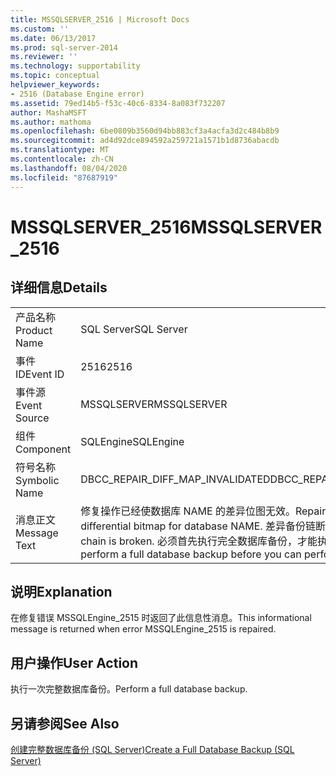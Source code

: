 ```yaml
---
title: MSSQLSERVER_2516 | Microsoft Docs
ms.custom: ''
ms.date: 06/13/2017
ms.prod: sql-server-2014
ms.reviewer: ''
ms.technology: supportability
ms.topic: conceptual
helpviewer_keywords:
- 2516 (Database Engine error)
ms.assetid: 79ed14b5-f53c-40c6-8334-8a083f732207
author: MashaMSFT
ms.author: mathoma
ms.openlocfilehash: 6be0809b3560d94bb883cf3a4acfa3d2c484b8b9
ms.sourcegitcommit: ad4d92dce894592a259721a1571b1d8736abacdb
ms.translationtype: MT
ms.contentlocale: zh-CN
ms.lasthandoff: 08/04/2020
ms.locfileid: "87687919"
---
```

# <a name="mssqlserver_2516"></a><span data-ttu-id="c6540-102">MSSQLSERVER_2516</span><span class="sxs-lookup"><span data-stu-id="c6540-102">MSSQLSERVER_2516</span></span>
    
## <a name="details"></a><span data-ttu-id="c6540-103">详细信息</span><span class="sxs-lookup"><span data-stu-id="c6540-103">Details</span></span>  
  
|||  
|-|-|  
|<span data-ttu-id="c6540-104">产品名称</span><span class="sxs-lookup"><span data-stu-id="c6540-104">Product Name</span></span>|<span data-ttu-id="c6540-105">SQL Server</span><span class="sxs-lookup"><span data-stu-id="c6540-105">SQL Server</span></span>|  
|<span data-ttu-id="c6540-106">事件 ID</span><span class="sxs-lookup"><span data-stu-id="c6540-106">Event ID</span></span>|<span data-ttu-id="c6540-107">2516</span><span class="sxs-lookup"><span data-stu-id="c6540-107">2516</span></span>|  
|<span data-ttu-id="c6540-108">事件源</span><span class="sxs-lookup"><span data-stu-id="c6540-108">Event Source</span></span>|<span data-ttu-id="c6540-109">MSSQLSERVER</span><span class="sxs-lookup"><span data-stu-id="c6540-109">MSSQLSERVER</span></span>|  
|<span data-ttu-id="c6540-110">组件</span><span class="sxs-lookup"><span data-stu-id="c6540-110">Component</span></span>|<span data-ttu-id="c6540-111">SQLEngine</span><span class="sxs-lookup"><span data-stu-id="c6540-111">SQLEngine</span></span>|  
|<span data-ttu-id="c6540-112">符号名称</span><span class="sxs-lookup"><span data-stu-id="c6540-112">Symbolic Name</span></span>|<span data-ttu-id="c6540-113">DBCC_REPAIR_DIFF_MAP_INVALIDATED</span><span class="sxs-lookup"><span data-stu-id="c6540-113">DBCC_REPAIR_DIFF_MAP_INVALIDATED</span></span>|  
|<span data-ttu-id="c6540-114">消息正文</span><span class="sxs-lookup"><span data-stu-id="c6540-114">Message Text</span></span>|<span data-ttu-id="c6540-115">修复操作已经使数据库 NAME 的差异位图无效。</span><span class="sxs-lookup"><span data-stu-id="c6540-115">Repair has invalidated the differential bitmap for database NAME.</span></span> <span data-ttu-id="c6540-116">差异备份链断开。</span><span class="sxs-lookup"><span data-stu-id="c6540-116">The differential backup chain is broken.</span></span> <span data-ttu-id="c6540-117">必须首先执行完全数据库备份，才能执行差异备份。</span><span class="sxs-lookup"><span data-stu-id="c6540-117">You must perform a full database backup before you can perform a differential backup.</span></span>|  
  
## <a name="explanation"></a><span data-ttu-id="c6540-118">说明</span><span class="sxs-lookup"><span data-stu-id="c6540-118">Explanation</span></span>  
 <span data-ttu-id="c6540-119">在修复错误 MSSQLEngine_2515 时返回了此信息性消息。</span><span class="sxs-lookup"><span data-stu-id="c6540-119">This informational message is returned when error MSSQLEngine_2515 is repaired.</span></span>  
  
## <a name="user-action"></a><span data-ttu-id="c6540-120">用户操作</span><span class="sxs-lookup"><span data-stu-id="c6540-120">User Action</span></span>  
 <span data-ttu-id="c6540-121">执行一次完整数据库备份。</span><span class="sxs-lookup"><span data-stu-id="c6540-121">Perform a full database backup.</span></span>  
  
## <a name="see-also"></a><span data-ttu-id="c6540-122">另请参阅</span><span class="sxs-lookup"><span data-stu-id="c6540-122">See Also</span></span>  
 [<span data-ttu-id="c6540-123">创建完整数据库备份 (SQL Server)</span><span class="sxs-lookup"><span data-stu-id="c6540-123">Create a Full Database Backup &#40;SQL Server&#41;</span></span>](../backup-restore/create-a-full-database-backup-sql-server.md)  
  
  
